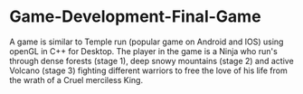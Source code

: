 # Game-Development-Final-Game

A game is similar to Temple run (popular game on Android and IOS) using openGL in C++ for Desktop. 
The player in the game is a Ninja who run's through dense forests (stage 1), deep snowy mountains (stage 2) and active Volcano (stage 3) fighting different warriors to free the love of his life from the wrath of a Cruel merciless King.
